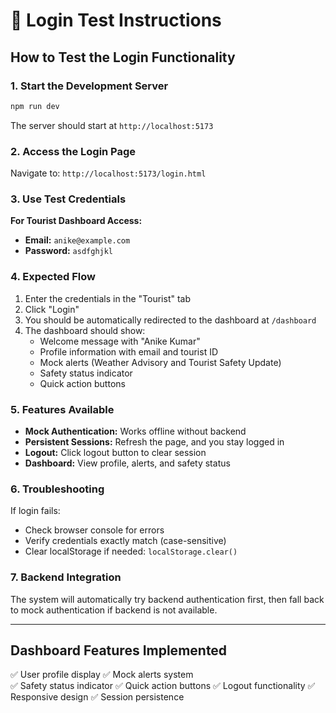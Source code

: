 # 🧪 Login Test Instructions

## How to Test the Login Functionality

### 1. Start the Development Server
```bash
npm run dev
```
The server should start at `http://localhost:5173`

### 2. Access the Login Page
Navigate to: `http://localhost:5173/login.html`

### 3. Use Test Credentials
**For Tourist Dashboard Access:**
- **Email:** `anike@example.com`
- **Password:** `asdfghjkl`

### 4. Expected Flow
1. Enter the credentials in the "Tourist" tab
2. Click "Login" 
3. You should be automatically redirected to the dashboard at `/dashboard`
4. The dashboard should show:
   - Welcome message with "Anike Kumar"
   - Profile information with email and tourist ID
   - Mock alerts (Weather Advisory and Tourist Safety Update)
   - Safety status indicator
   - Quick action buttons

### 5. Features Available
- **Mock Authentication:** Works offline without backend
- **Persistent Sessions:** Refresh the page, and you stay logged in
- **Logout:** Click logout button to clear session
- **Dashboard:** View profile, alerts, and safety status

### 6. Troubleshooting
If login fails:
- Check browser console for errors
- Verify credentials exactly match (case-sensitive)
- Clear localStorage if needed: `localStorage.clear()`

### 7. Backend Integration
The system will automatically try backend authentication first, then fall back to mock authentication if backend is not available.

---

## Dashboard Features Implemented
✅ User profile display
✅ Mock alerts system  
✅ Safety status indicator
✅ Quick action buttons
✅ Logout functionality
✅ Responsive design
✅ Session persistence